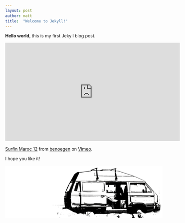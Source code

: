 ```yaml
---
layout: post
author: matt
title:  "Welcome to Jekyll!"
---
```


**Hello world**, this is my first Jekyll blog post.
<iframe src="https://player.vimeo.com/video/39790103?h=7992dda4d3" width="560" height="315" frameborder="0" allow="autoplay; fullscreen; picture-in-picture" allowfullscreen></iframe>
<p><a href="https://vimeo.com/39790103">Surfin Maroc 12</a> from <a href="https://vimeo.com/user10116418">benoegen</a> on <a href="https://vimeo.com">Vimeo</a>.</p>

I hope you like it!

![My helpful screenshot](/assets/images/bulli_logo.jpg)